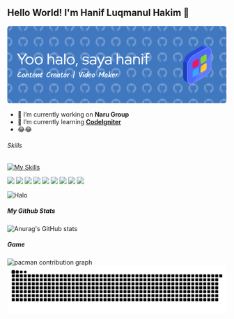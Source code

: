 ## Hello World! I'm Hanif Luqmanul Hakim 👋

![gambar1](img\gambar2.png)
<!--
**luqmanaru/luqmanaru** is a ✨ _special_ ✨ repository because its `README.md` (this file) appears on your GitHub profile.

Here are some ideas to get you started:

- 🔭 I’m currently working on ...
- 🌱 I’m currently learning ...
- 👯 I’m looking to collaborate on ...
- 🤔 I’m looking for help with ...
- 💬 Ask me about ...
- 📫 How to reach me: ...
- 😄 Pronouns: ...
- ⚡ Fun fact: ...
-->

- 🔭 I’m currently working on **Naru Group**
- 🌱 I’m currently learning [**CodeIgniter**](https://www.codeigniter.com/)
- 😂😂

###### Skills


[![My Skills](https://skillicons.dev/icons?i=java,php,html,css,py&theme=light)](https://skillicons.dev)

<img src="https://img.shields.io/badge/ChatGPT-74aa9c?style=for-the-badge&logo=openai&logoColor=white
" />
<img src="https://img.shields.io/badge/MySQL-005C84?style=for-the-badge&logo=mysql&logoColor=white" />
<img src="https://img.shields.io/badge/Canva-%2300C4CC.svg?&style=for-the-badge&logo=Canva&logoColor=white
" />
<img src="https://img.shields.io/badge/Codeigniter-EF4223?style=for-the-badge&logo=codeigniter&logoColor=white
" />
<img src="https://img.shields.io/badge/C%2B%2B-00599C?style=for-the-badge&logo=c%2B%2B&logoColor=white
" />
<img src="https://img.shields.io/badge/HTML5-E34F26?style=for-the-badge&logo=html5&logoColor=white
" />
<img src="https://img.shields.io/badge/JavaScript-323330?style=for-the-badge&logo=javascript&logoColor=F7DF1E
" />
<img src="https://img.shields.io/badge/PHP-777BB4?style=for-the-badge&logo=php&logoColor=white
" />
<img src="{BadgeURLHere}" />

 ![Halo](https://media1.giphy.com/media/v1.Y2lkPTc5MGI3NjExNzRka2lwZTljZDY5MHM5YWpwN2Y4eHF5b2NvOWQ3ZWJkdXpiYTJiNSZlcD12MV9pbnRlcm5hbF9naWZfYnlfaWQmY3Q9Zw/ZiPcuOQn9WizpLZ9Fg/giphy.gif)


##### My Github Stats

![Anurag's GitHub stats](https://github-readme-stats.vercel.app/api?username=luqmanaru&show_icons=true&theme=monokai&locale=id)

##### Game
<picture>
  <source media="(prefers-color-scheme: dark)" srcset="https://raw.githubusercontent.com/luqmanaru/luqmanaru/output/pacman-contribution-graph-dark.svg">
  <source media="(prefers-color-scheme: light)" srcset="https://raw.githubusercontent.com/luqmanaru/luqmanaru/output/pacman-contribution-graph.svg">
  <img alt="pacman contribution graph" src="https://raw.githubusercontent.com/luqmanaru/luqmanaru/output/pacman-contribution-graph.svg">
</picture>


<img src="https://raw.githubusercontent.com/luqmanaru/luqmanaru/output/snake.svg" alt="Snake animation" />
